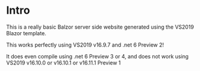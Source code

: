 # Intro
This is a really basic Balzor server side website generated using the VS2019 Blazor template.

This works perfectly using VS2019 v16.9.7 and .net 6 Preview 2!

It does even compile using .net 6 Preview 3 or 4, and does not work using VS2019 v16.10.0 or v16.10.1 or v16.11.1 Preview 1
